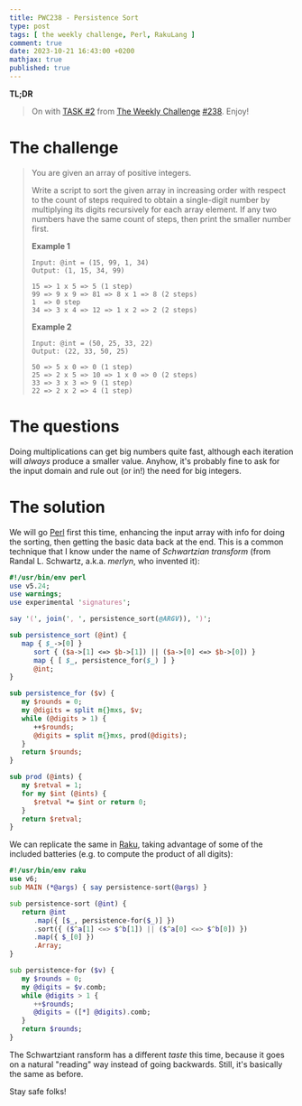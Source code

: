 ```yaml
---
title: PWC238 - Persistence Sort
type: post
tags: [ the weekly challenge, Perl, RakuLang ]
comment: true
date: 2023-10-21 16:43:00 +0200
mathjax: true
published: true
---
```


**TL;DR**

> On with [TASK #2][] from [The Weekly Challenge][] [#238][].
> Enjoy!

# The challenge

> You are given an array of positive integers.
>
> Write a script to sort the given array in increasing order with
> respect to the count of steps required to obtain a single-digit number
> by multiplying its digits recursively for each array element. If any
> two numbers have the same count of steps, then print the smaller
> number first.
>
> **Example 1**
>
>     Input: @int = (15, 99, 1, 34)
>     Output: (1, 15, 34, 99)
>
>     15 => 1 x 5 => 5 (1 step)
>     99 => 9 x 9 => 81 => 8 x 1 => 8 (2 steps)
>     1  => 0 step
>     34 => 3 x 4 => 12 => 1 x 2 => 2 (2 steps)
>
> **Example 2**
>
>     Input: @int = (50, 25, 33, 22)
>     Output: (22, 33, 50, 25)
>
>     50 => 5 x 0 => 0 (1 step)
>     25 => 2 x 5 => 10 => 1 x 0 => 0 (2 steps)
>     33 => 3 x 3 => 9 (1 step)
>     22 => 2 x 2 => 4 (1 step)

# The questions

Doing multiplications can get big numbers quite fast, although each
iteration will *always* produce a smaller value. Anyhow, it's probably
fine to ask for the input domain and rule out (or in!) the need for big
integers.

# The solution

We will go [Perl][] first this time, enhancing the input array with info
for doing the sorting, then getting the basic data back at the end. This
is a common technique that I know under the name of *Schwartzian transform* (from Randal L. Schwartz, a.k.a. *merlyn*, who invented it):

```perl
#!/usr/bin/env perl
use v5.24;
use warnings;
use experimental 'signatures';

say '(', join(', ', persistence_sort(@ARGV)), ')';

sub persistence_sort (@int) {
   map { $_->[0] }
      sort { ($a->[1] <=> $b->[1]) || ($a->[0] <=> $b->[0]) }
      map { [ $_, persistence_for($_) ] }
      @int;
}

sub persistence_for ($v) {
   my $rounds = 0;
   my @digits = split m{}mxs, $v;
   while (@digits > 1) {
      ++$rounds;
      @digits = split m{}mxs, prod(@digits);
   }
   return $rounds;
}

sub prod (@ints) {
   my $retval = 1;
   for my $int (@ints) {
      $retval *= $int or return 0;
   }
   return $retval;
}
```

We can replicate the same in [Raku][], taking advantage of some of the
included batteries (e.g. to compute the product of all digits):

```raku
#!/usr/bin/env raku
use v6;
sub MAIN (*@args) { say persistence-sort(@args) }

sub persistence-sort (@int) {
   return @int
      .map({ [$_, persistence-for($_)] })
      .sort({ ($^a[1] <=> $^b[1]) || ($^a[0] <=> $^b[0]) })
      .map({ $_[0] })
      .Array;
}

sub persistence-for ($v) {
   my $rounds = 0;
   my @digits = $v.comb;
   while @digits > 1 {
      ++$rounds;
      @digits = ([*] @digits).comb;
   }
   return $rounds;
}
```

The Schwartziant ransform has a different *taste* this time, because it
goes on a natural "reading" way instead of going backwards. Still, it's
basically the same as before.

Stay safe folks!

[The Weekly Challenge]: https://theweeklychallenge.org/
[#238]: https://theweeklychallenge.org/blog/perl-weekly-challenge-238/
[TASK #2]: https://theweeklychallenge.org/blog/perl-weekly-challenge-238/#TASK2
[Perl]: https://www.perl.org/
[Raku]: https://raku.org/
[manwar]: http://www.manwar.org/
